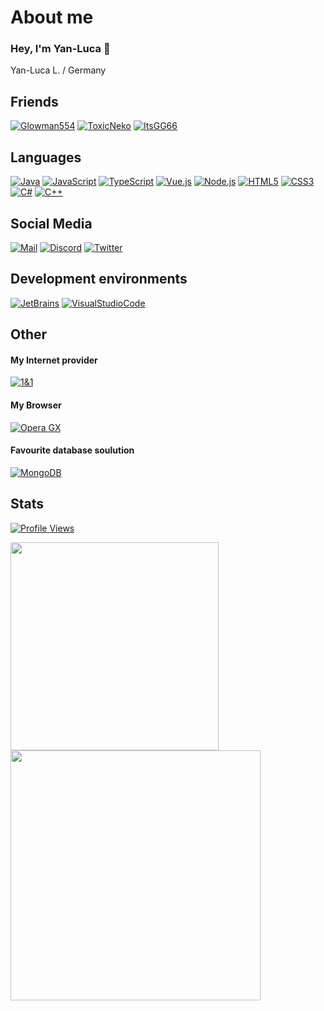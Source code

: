# About me
### Hey, I'm Yan-Luca :wave:

Yan-Luca L. / Germany

## Friends
[![Glowman554](https://img.shields.io/badge/-Glowman554-181717.svg?logo=github&logoColor=white&longCache=true&style=for-the-badge)](https://github.com/Glowman554)
[![ToxicNeko](https://img.shields.io/badge/-ToxicNeko-181717.svg?logo=github&logoColor=white&longCache=true&style=for-the-badge)](https://github.com/ToxicNeko)
[![ItsGG66](https://img.shields.io/badge/-ItsGG66-181717.svg?logo=github&logoColor=white&longCache=true&style=for-the-badge)](https://github.com/ItsGG66)


## Languages
[![Java](https://img.shields.io/badge/-java-007396.svg?logo=java&logoColor=white&longCache=true&style=for-the-badge)](https://github.com/chaosfreak93?tab=repositories&q=&type=&language=java)
[![JavaScript](https://img.shields.io/badge/-javascript-f7df1e.svg?logo=javascript&logoColor=black&longCache=true&style=for-the-badge)](https://github.com/chaosfreak93?tab=repositories&q=&type=&language=javascript&sort=)
[![TypeScript](https://img.shields.io/badge/-typescript-3178C6.svg?logo=typescript&logoColor=black&longCache=true&style=for-the-badge)](https://github.com/chaosfreak93?tab=repositories&q=&type=&language=javascript&sort=)
[![Vue.js](https://img.shields.io/badge/-vue.js-4fc08d.svg?logo=vue.js&logoColor=white&longCache=true&style=for-the-badge)](https://github.com/chaosfreak93?tab=repositories&q=&type=&language=vue&sort=)
[![Node.js](https://img.shields.io/badge/-node.js-339933.svg?logo=node.js&logoColor=white&longCache=true&style=for-the-badge)](https://github.com/chaosfreak93?tab=repositories&q=&type=&language=javascript&sort=)
[![HTML5](https://img.shields.io/badge/-html5-e34f26.svg?logo=html5&logoColor=white&longCache=true&style=for-the-badge)](https://github.com/chaosfreak93?tab=repositories&q=&type=&language=html&sort=)
[![CSS3](https://img.shields.io/badge/-css3-1572b6.svg?logo=css3&logoColor=white&longCache=true&style=for-the-badge)](https://github.com/chaosfreak93?tab=repositories&q=&type=&language=css&sort=)
[![C#](https://img.shields.io/badge/-csharp-239120.svg?logo=c-sharp&logoColor=white&longCache=true&style=for-the-badge)](https://github.com/chaosfreak93?tab=repositories&q=&type=&language=c%23&sort=)
[![C++](https://img.shields.io/badge/-c++-00599c.svg?logo=cplusplus&logoColor=white&longCache=true&style=for-the-badge)](https://github.com/chaosfreak93?tab=repositories&q=&type=&language=c%2B%2B&sort=)


## Social Media
[![Mail](https://img.shields.io/badge/-Mail-E34133.svg?logo=gmail&logoColor=white&longCache=true&style=for-the-badge)](mailto://info@beyonddark.de)
[![Discord](https://img.shields.io/badge/-Discord-5865F2.svg?logo=discord&logoColor=white&longCache=true&style=for-the-badge)](https://discordapp.com/users/427057235286556673)
[![Twitter](https://img.shields.io/badge/-Twitter-1DA1F2.svg?logo=twitter&logoColor=white&longCache=true&style=for-the-badge)](https://www.twitter.com/Chaosfreak93)


## Development environments
[![JetBrains](https://img.shields.io/badge/-JetBrains-000000.svg?logo=JetBrains&logoColor=white&longCache=true&style=for-the-badge)](https://www.jetbrains.com)
[![VisualStudioCode](https://img.shields.io/badge/-Visual%20Studio%20Code-007ACC.svg?logo=visual-studio-code&logoColor=white&longCache=true&style=for-the-badge)](https://code.visualstudio.com)


## Other
#### My Internet provider
[![1&1](https://img.shields.io/badge/-1und1-.svg?logoColor=white&longCache=true&style=for-the-badge)](https://www.1und1.de/)
#### My Browser 
[![Opera GX](https://img.shields.io/badge/-Opera%20GX-FF1B2D.svg?logo=Opera&logoColor=white&longCache=true&style=for-the-badge)](https://www.opera.com/de/gx)
#### Favourite database soulution
[![MongoDB](https://img.shields.io/badge/-MongoDB-47A248.svg?logo=MongoDB&logoColor=white&longCache=true&style=for-the-badge)](https://www.mongodb.com/)


## Stats

[![Profile Views](https://komarev.com/ghpvc/?username=chaosfreak93)](https://github.com/chaosfreak93/)

<a href="#">
  <img align="center" src="https://github-readme-stats.vercel.app/api/top-langs/?username=chaosfreak93&theme=tokyonight&layout=compact" width="333" />
</a>
<a href="#">
  <img align="center" src="https://github-readme-stats.vercel.app/api?username=chaosfreak93&count_private=true&theme=tokyonight&show_icons=true" width="400"/>
</a>
